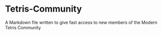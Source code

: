 # Tetris-Community
A Markdown file written to give fast access to new members of the Modern Tetris Community
